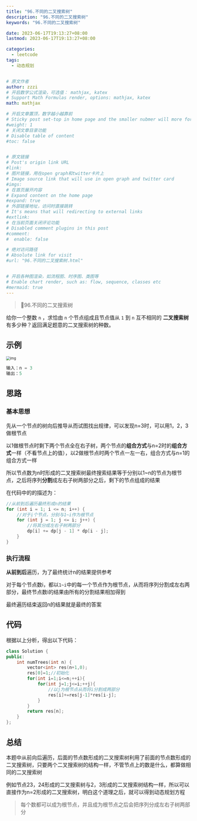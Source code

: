 ```yaml
---
title: "96.不同的二叉搜索树"
description: "96.不同的二叉搜索树"
keywords: "96.不同的二叉搜索树"

date: 2023-06-17T19:13:27+08:00
lastmod: 2023-06-17T19:13:27+08:00

categories:
  - leetcode
tags:
  - 动态规划


# 原文作者
author: zzzi
# 开启数学公式渲染，可选值： mathjax, katex
# Support Math Formulas render, options: mathjax, katex
math: mathjax

# 开启文章置顶，数字越小越靠前
# Sticky post set-top in home page and the smaller nubmer will more forward.
#weight: 1
# 关闭文章目录功能
# Disable table of content
#toc: false


# 原文链接
# Post's origin link URL
#link:
# 图片链接，用在open graph和twitter卡片上
# Image source link that will use in open graph and twitter card
#imgs:
# 在首页展开内容
# Expand content on the home page
#expand: true
# 外部链接地址，访问时直接跳转
# It's means that will redirecting to external links
#extlink:
# 在当前页面关闭评论功能
# Disabled comment plugins in this post
#comment:
#  enable: false

# 绝对访问路径
# Absolute link for visit
#url: "96.不同的二叉搜索树.html"


# 开启各种图渲染，如流程图、时序图、类图等
# Enable chart render, such as: flow, sequence, classes etc
#mermaid: true
---
```


>:palm_tree:96.不同的二叉搜索树

给你一个整数 `n` ，求恰由 `n` 个节点组成且节点值从 `1` 到 `n` 互不相同的 **二叉搜索树** 有多少种？返回满足题意的二叉搜索树的种数。

<!--more-->

##  示例 

<img src="https://zzzi-img-1313100942.cos.ap-beijing.myqcloud.com/img/202306171915638.jpeg" alt="img" style="zoom:67%;" />

``` c++
输入：n = 3
输出：5
```

## 思路

### 基本思想

先从一个节点的树向后推导从而试图找出规律，可以发现n=3时，可以用1，2，3做根节点

以1做根节点时剩下两个节点全在右子树，两个节点的**组合方式**与n=2时的**组合方式**一样（不看节点上的值），以2做根节点时两个节点一左一右，组合方式与n=1的组合方式一样

所以节点数为n时形成的二叉搜索树最终搜索结果等于分别以1~n的节点为根节点，之后将序列**分割**成左右子树两部分之后，剩下的节点组成的结果

在代码中的的描述为：

``` c++
//从前到后遍历最终形成n的结果
for (int i = 1; i <= n; i++) {
	//对于i个节点，分别与1~i作为根节点
    for (int j = 1; j <= i; j++) {
    	//将其分成左右子树两部分
        dp[i] += dp[j - 1] * dp[i - j];
    }
}
```

### 执行流程

**从前到后**遍历，为了最终统计n的结果提供参考

对于每个节点数i，都以`1~i`中的每一个节点作为根节点，从而将序列分割成左右两部分，最终节点数i的结果由所有的分割结果相加得到

最终遍历结束返回n的结果就是最终的答案

## 代码

根据以上分析，得出以下代码：

``` c++
class Solution {
public:
    int numTrees(int n) {
        vector<int> res(n+1,0);
        res[0]=1;//初始化
        for(int i=1;i<=n;++i){
            for(int j=1;j<=i;++j){
                //以j为根节点从而将i分割成两部分
                res[i]+=res[j-1]*res[i-j];
            }
        }
        return res[n];
    }
};
```

## 总结

本题中从前向后遍历，后面的节点数形成的二叉搜索树利用了前面的节点数形成的二叉搜索树，只要两个二叉搜索树的结构一样，不管节点上的数是什么，都算做相同的二叉搜索树

例如节点23，24形成的二叉搜索树与2，3形成的二叉搜索树结构一样，所以可以直接作为n=2形成的二叉搜索树，明白这个道理之后，就可以得到动态规划方程

> 每个数都可以成为根节点，并且成为根节点之后会把序列分成左右子树两部分
